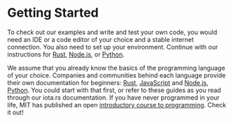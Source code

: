 # Getting Started

To check out our examples and write and test your own code, you would need an IDE or a code editor of your choice and a stable internet connection. You also need to set up your environment. Continue with our instructions for [Rust](./libraries/rust/getting_started.md), [Node.js](./libraries/nodejs/getting_started.md), or [Python](./libraries/python/getting_started.md).

We assume that you already know the basics of the programming language of your choice. Companies and communities behind each language provide their own documentation for beginners: [Rust](https://www.rust-lang.org/learn/get-started), [JavaScript](https://www.w3schools.com/js/) and [Node.js](https://nodejs.org/en/docs/guides/), [Python](https://www.python.org/about/gettingstarted/). You could start with that first, or refer to these guides as you read through our iota.rs documentation. If you have never programmed in your life, MIT has published an open [introductory course to programming](https://ocw.mit.edu/courses/intro-programming/#general). Check it out!